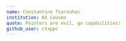 ```yaml
---
name: Constantino Tsarouhas
institution: KU Leuven
quote: Pointers are evil, go capabilities!
github_user: ctxppc
---
```

